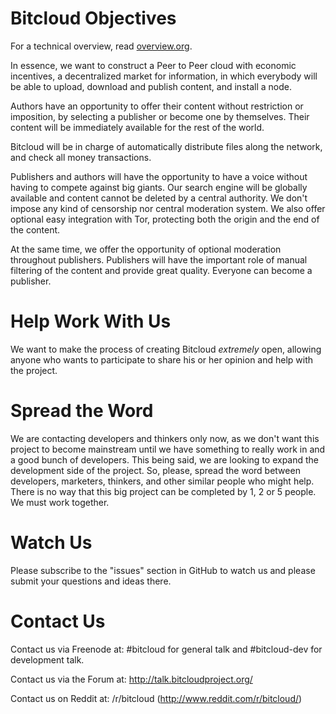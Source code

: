 # Bitcloud Objectives

For a technical overview, read
[overview.org](https://github.com/wetube/bitcloud/blob/master/overview.org).

In essence, we want to construct a Peer to Peer cloud with economic
incentives, a decentralized market for information, in which everybody will be
able to upload, download and publish content, and install a node.

Authors have an opportunity to offer their content without restriction or
imposition, by selecting a publisher or become one by themselves. Their
content will be immediately available for the rest of the world.

Bitcloud will be in charge of automatically distribute files along the
network, and check all money transactions.

Publishers and authors will have the opportunity to have a voice without
having to compete against big giants. Our search engine will be globally
available and content cannot be deleted by a central authority. We don't
impose any kind of censorship nor central moderation system. We also offer
optional easy integration with Tor, protecting both the origin and the end of
the content.

At the same time, we offer the opportunity of optional moderation throughout
publishers. Publishers will have the important role of manual filtering of the
content and provide great quality. Everyone can become a publisher.



# Help Work With Us

We want to make the process of creating Bitcloud *extremely* open,
allowing anyone who wants to participate to share his or her opinion and help with the project.


# Spread the Word

We are contacting developers and thinkers only now, as we don't want this project to become mainstream until we have something to really work in and a good bunch of developers. This being said, we are looking to expand the development side of the project. So, please, spread the word between developers, marketers, thinkers, and other similar people who might help. There is no way that this big project can be completed by 1, 2 or 5 people. We must work together.


# Watch Us

Please subscribe to the "issues" section in GitHub to watch us and please submit your questions and ideas there.


# Contact Us

Contact us via Freenode at: #bitcloud for general talk and #bitcloud-dev for development talk.

Contact us via the Forum at: http://talk.bitcloudproject.org/

Contact us on Reddit at: /r/bitcloud (http://www.reddit.com/r/bitcloud/)
